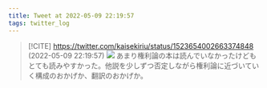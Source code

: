 ```yaml
---
title: Tweet at 2022-05-09 22:19:57
tags: twitter_log
---
```


> [!CITE] https://twitter.com/kaisekiriu/status/1523654002663374848 (2022-05-09 22:19:57)
> ![](https://twitter.com/kaisekiriu/status/1523654002663374848)
> あまり権利論の本は読んでいなかったけどもとても読みやすかった。他説を少しずつ否定しながら権利論に近づいていく構成のおかげか、翻訳のおかげか。
